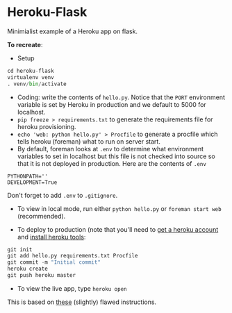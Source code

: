 Heroku-Flask
============

Minimialist example of a Heroku app on flask.

**To recreate**:

- Setup
````python
cd heroku-flask
virtualenv venv
. venv/bin/activate
````
- Coding: write the contents of `hello.py`.  Notice that the `PORT` environment variable is set by Heroku in production and we default to 5000 for localhost.
- `pip freeze > requirements.txt` to generate the requirements file for heroku provisioning.
- `echo 'web: python hello.py' > Procfile` to generate a procfile which tells heroku (foreman) what to run on server start.
-  By default, foreman looks at `.env` to determine what environment variables to set in localhost but this file is not checked into source so that it is not deployed in production.  Here are the contents of `.env`
```
PYTHONPATH=''
DEVELOPMENT=True
```
Don't forget to add `.env` to `.gitignore`.

- To view in local mode, run either `python hello.py` or `foreman start web` (recommended).

- To deploy to production (note that you'll need to [get a heroku account](https://www.heroku.com/) and [install heroku tools](https://toolbelt.heroku.com/):
````python
git init
git add hello.py requirements.txt Procfile
git commit -m "Initial commit"
heroku create
git push heroku master
````

- To view the live app, type
```heroku open```

This is based on [these](http://virantha.com/2013/11/14/starting-a-simple-flask-app-with-heroku/) (slightly) flawed instructions.
